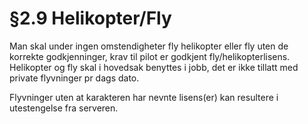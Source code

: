 # §2.9 Helikopter/Fly

Man skal under ingen omstendigheter fly helikopter eller fly uten de korrekte godkjenninger, krav til pilot er godkjent fly/helikopterlisens. Helikopter og fly skal i hovedsak benyttes i jobb, det er ikke tillatt med private flyvninger pr dags dato.

Flyvninger uten at karakteren har nevnte lisens(er) kan resultere i utestengelse fra serveren.
